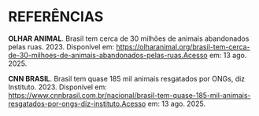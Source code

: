 # REFERÊNCIAS

**OLHAR ANIMAL**. Brasil tem cerca de 30 milhões de animais abandonados pelas ruas. 2023.
Disponível em: https://olharanimal.org/brasil-tem-cerca-de-30-milhoes-de-animais-abandonados-pelas-ruas.Acesso em: 13 ago. 2025.

**CNN BRASIL**. Brasil tem quase 185 mil animais resgatados por ONGs, diz Instituto. 2023.
Disponível em: https://www.cnnbrasil.com.br/nacional/brasil-tem-quase-185-mil-animais-resgatados-por-ongs-diz-instituto.Acesso em: 13 ago. 2025.

